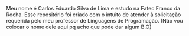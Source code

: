 Meu nome é Carlos Eduardo Silva de Lima e estudo na Fatec Franco da Rocha. Esse repositório foi criado com o intuito de atender à solicitação requerida pelo meu professor de Linguagens de Programação.
(Não vou colocar o nome dele aqui pq acho que pode dar algum B.O)

